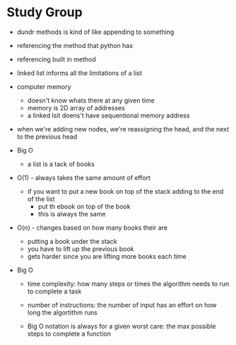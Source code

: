 # Study Group

- dundr methods is kind of like appending to something
- referencing the method that python has
- referencing built in method

- linked list informs all the limitations of a list
- computer memory
  - doesn't know whats there at any given time
  - memory is 2D array of addresses
  - a linked lsit doens't have sequentional memory address

- when we're adding new nodes, we're reassigning the head, and the next to the previous head

- Big O

  - a list is a tack of books

- O(1) - always takes the same amount of effort
  - if you want to put a new book on top of the stack adding to the end of the list
    - put th ebook on top of the book
    - this is always the same

- O(n) - changes based on how many books their are
  - putting a book under the stack
  - you have to lift up the previous book
  - gets harder since you are lifting more books each time

- Big O

  - time complexity: how many steps or times the algorithm needs to run to complete a task

  - number of instructions: the number of input has an effort on how long the algortithm runs

  - Big O notation is always for a given worst care: the max possible steps to complete a function